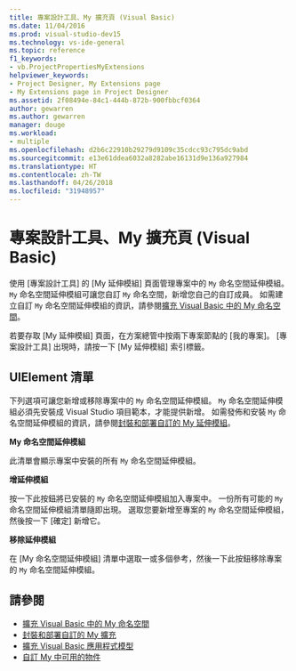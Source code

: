 ```yaml
---
title: 專案設計工具、My 擴充頁 (Visual Basic)
ms.date: 11/04/2016
ms.prod: visual-studio-dev15
ms.technology: vs-ide-general
ms.topic: reference
f1_keywords:
- vb.ProjectPropertiesMyExtensions
helpviewer_keywords:
- Project Designer, My Extensions page
- My Extensions page in Project Designer
ms.assetid: 2f08494e-84c1-444b-872b-900fbbcf0364
author: gewarren
ms.author: gewarren
manager: douge
ms.workload:
- multiple
ms.openlocfilehash: d2b6c22910b29279d9109c35cdcc93c795dc9abd
ms.sourcegitcommit: e13e61ddea6032a8282abe16131d9e136a927984
ms.translationtype: HT
ms.contentlocale: zh-TW
ms.lasthandoff: 04/26/2018
ms.locfileid: "31948957"
---
```

# <a name="my-extensions-page-project-designer-visual-basic"></a>專案設計工具、My 擴充頁 (Visual Basic)
使用 [專案設計工具] 的 [My 延伸模組] 頁面管理專案中的 `My` 命名空間延伸模組。 `My` 命名空間延伸模組可讓您自訂 `My` 命名空間，新增您自己的自訂成員。 如需建立自訂 `My` 命名空間延伸模組的資訊，請參閱[擴充 Visual Basic 中的 My 命名空間](/dotnet/visual-basic/developing-apps/customizing-extending-my/extending-the-my-namespace)。

 若要存取 [My 延伸模組] 頁面，在方案總管中按兩下專案節點的 [我的專案]。 [專案設計工具] 出現時，請按一下 [My 延伸模組] 索引標籤。

## <a name="uielement-list"></a>UIElement 清單
 下列選項可讓您新增或移除專案中的 `My` 命名空間延伸模組。 `My` 命名空間延伸模組必須先安裝成 Visual Studio 項目範本，才能提供新增。 如需發佈和安裝 `My` 命名空間延伸模組的資訊，請參閱[封裝和部署自訂的 My 延伸模組](/dotnet/visual-basic/developing-apps/customizing-extending-my/packaging-and-deploying-custom-my-extensions)。

 **My 命名空間延伸模組**

 此清單會顯示專案中安裝的所有 `My` 命名空間延伸模組。

 **增延伸模組**

 按一下此按鈕將已安裝的 `My` 命名空間延伸模組加入專案中。 一份所有可能的 `My` 命名空間延伸模組清單隨即出現。 選取您要新增至專案的 `My` 命名空間延伸模組，然後按一下 [確定] 新增它。

 **移除延伸模組**

 在 [My 命名空間延伸模組] 清單中選取一或多個參考，然後一下此按鈕移除專案的 `My` 命名空間延伸模組。

## <a name="see-also"></a>請參閱

- [擴充 Visual Basic 中的 My 命名空間](/dotnet/visual-basic/developing-apps/customizing-extending-my/extending-the-my-namespace)
- [封裝和部署自訂的 My 擴充](/dotnet/visual-basic/developing-apps/customizing-extending-my/packaging-and-deploying-custom-my-extensions)
- [擴充 Visual Basic 應用程式模型](/dotnet/visual-basic/developing-apps/customizing-extending-my/extending-the-visual-basic-application-model)
- [自訂 My 中可用的物件](/dotnet/visual-basic/developing-apps/customizing-extending-my/customizing-which-objects-are-available-in-my)